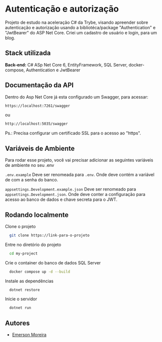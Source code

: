 # Autenticação e autorização

Projeto de estudo na aceleração C# da Trybe, visando apreender sobre autenticação e autorização usando a bibliotéca/package "Authentication" e "JwtBearer" do ASP Net Core.
Criei um cadastro de usuário e login, para um blog.

## Stack utilizada

**Back-end:** C# ASp Net Core 6, EntityFramework, SQL Server, docker-compose, Authentication e JwtBearer

## Documentação da API

Dentro do Asp Net Core já esta configurado um Swagger, para acessar:

```bash
https://localhost:7261/swagger
```

ou

```bash
http://localhost:5035/swagger
```

Ps.: Precisa configurar um certificado SSL para o acesso ao "https".

## Variáveis de Ambiente

Para rodar esse projeto, você vai precisar adicionar as seguintes variáveis de ambiente no seu .env

`.env.example`
Deve ser renomeada para `.env`. Onde deve contém a variável de com a senha do banco.

`appsettings.Development.example.json`
Deve ser renomeado para `appsettings.Development.json`. Onde deve conter a configuração para acesso ao banco de dados e chave secreta para o JWT.

## Rodando localmente

Clone o projeto

```bash
  git clone https://link-para-o-projeto
```

Entre no diretório do projeto

```bash
  cd my-project
```

Crie o container do banco de dados SQL Server

```bash
  docker compose up -d --build
```

Instale as dependências

```bash
  dotnet restore
```

Inicie o servidor

```bash
  dotnet run
```

## Autores

- [Emerson Moreira](https://www.github.com/eemr3)
